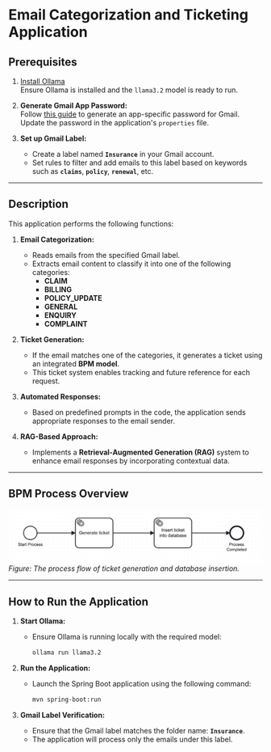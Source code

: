 # Email Categorization and Ticketing Application

## **Prerequisites**

1. [Install Ollama](https://ollama.com/library/llama3.2:3b)  
   Ensure Ollama is installed and the `llama3.2` model is ready to run.

2. **Generate Gmail App Password:**  
   Follow [this guide](https://knowledge.workspace.google.com/kb/how-to-create-app-passwords-000009237) to generate an app-specific password for Gmail. Update the password in the application's `properties` file.

3. **Set up Gmail Label:**
    - Create a label named **`Insurance`** in your Gmail account.
    - Set rules to filter and add emails to this label based on keywords such as **`claims`**, **`policy`**, **`renewal`**, etc.

---

## **Description**

This application performs the following functions:

1. **Email Categorization:**
    - Reads emails from the specified Gmail label.
    - Extracts email content to classify it into one of the following categories:
        - **CLAIM**
        - **BILLING**
        - **POLICY_UPDATE**
        - **GENERAL**
        - **ENQUIRY**
        - **COMPLAINT**

2. **Ticket Generation:**
    - If the email matches one of the categories, it generates a ticket using an integrated **BPM model**.
    - This ticket system enables tracking and future reference for each request.

3. **Automated Responses:**
    - Based on predefined prompts in the code, the application sends appropriate responses to the email sender.

4. **RAG-Based Approach:**
    - Implements a **Retrieval-Augmented Generation (RAG)** system to enhance email responses by incorporating contextual data.

---
## **BPM Process Overview**

![BPM Process Diagram](src/main/resources/images/image.png)  
*Figure: The process flow of ticket generation and database insertion.*

---
## **How to Run the Application**

1. **Start Ollama:**
    - Ensure Ollama is running locally with the required model:
      ```bash
      ollama run llama3.2
      ```

2. **Run the Application:**
    - Launch the Spring Boot application using the following command:
      ```bash
      mvn spring-boot:run
      ```

3. **Gmail Label Verification:**
    - Ensure that the Gmail label matches the folder name: **`Insurance`**.
    - The application will process only the emails under this label.
